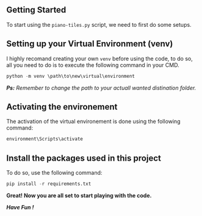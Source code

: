 ## Getting Started
To start using the `piano-tiles.py` script, we need to first do some setups.

## Setting up your Virtual Environment (venv)
I highly recomand creating your own `venv` before using the code, to do so, all you need to do is to execute the following command in your CMD.
```python
python -m venv \path\to\new\virtual\environment
```
***Ps:** Remember to change the path to your actuall wanted distination folder.*

## Activating the environement 
The activation of the virtual environement is done using the following command: 
```python
environment\Scripts\activate
```

## Install the packages used in this project
To do so, use the following command: 
```python
pip install -r requirements.txt
```

**Great! Now you are all set to start playing with the code.**

***Have Fun !***



